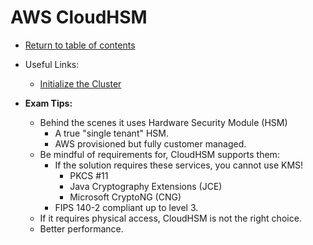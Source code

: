 # AWS CloudHSM

* [Return to table of contents](../../../README.md)

* Useful Links:
  * [Initialize the Cluster](https://docs.aws.amazon.com/cloudhsm/latest/userguide/initialize-cluster.html)

* **Exam Tips:**
  * Behind the scenes it uses Hardware Security Module (HSM)
    * A true "single tenant" HSM.
    * AWS provisioned but fully customer managed.
  * Be mindful of requirements for, CloudHSM supports them:
    * If the solution requires these services, you cannot use KMS!
      * PKCS #11
      * Java Cryptography Extensions (JCE)
      * Microsoft CryptoNG (CNG)
    * FIPS 140-2 compliant up to level 3.
  * If it requires physical access, CloudHSM is not the right choice.
  * Better performance.
